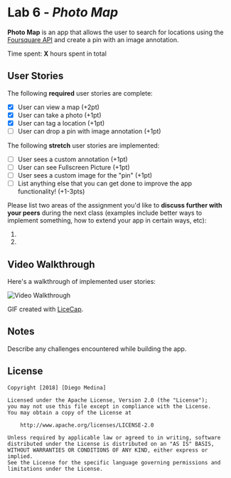 # Lab 6 - *Photo Map*

**Photo Map** is an app that allows the user to search for locations using the [Foursquare API](https://developer.foursquare.com/docs) and create a pin with an image annotation.

Time spent: **X** hours spent in total

## User Stories

The following **required** user stories are complete:

- [X] User can view a map (+2pt)
- [X] User can take a photo (+1pt)
- [X] User can tag a location (+1pt)
- [ ] User can drop a pin with image annotation (+1pt)

The following **stretch** user stories are implemented:

- [ ] User sees a custom annotation (+1pt)
- [ ] User can see Fullscreen Picture (+1pt)
- [ ] User sees a custom image for the "pin" (+1pt)
- [ ] List anything else that you can get done to improve the app functionality! (+1-3pts)

Please list two areas of the assignment you'd like to **discuss further with your peers** during the next class (examples include better ways to implement something, how to extend your app in certain ways, etc):

1.
2.

## Video Walkthrough

Here's a walkthrough of implemented user stories:

<img src='http://i.imgur.com/link/to/your/gif/file.gif' title='Video Walkthrough' width='' alt='Video Walkthrough' />

GIF created with [LiceCap](http://www.cockos.com/licecap/).

## Notes

Describe any challenges encountered while building the app.

## License

    Copyright [2018] [Diego Medina]

    Licensed under the Apache License, Version 2.0 (the "License");
    you may not use this file except in compliance with the License.
    You may obtain a copy of the License at

        http://www.apache.org/licenses/LICENSE-2.0

    Unless required by applicable law or agreed to in writing, software
    distributed under the License is distributed on an "AS IS" BASIS,
    WITHOUT WARRANTIES OR CONDITIONS OF ANY KIND, either express or implied.
    See the License for the specific language governing permissions and
    limitations under the License.
